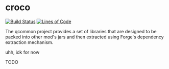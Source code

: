 # croco

[![Build Status](https://img.shields.io/jenkins/s/https/jenkins.amadorn.es/job/qcommon.svg)](https://jenkins.amadorn.es/job/qcommon/)
[![Lines of Code](https://tokei.rs/b1/github/qcommon/croco?category=code)](https://github.com/qcommon/croco)

The qcommon project provides a set of libraries that are designed to be packed into other mod's jars and then extracted using Forge's dependency extraction mechanism.

uhh, idk for now

TODO

